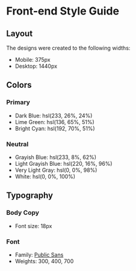 # Front-end Style Guide

## Layout

The designs were created to the following widths:

-  Mobile: 375px
-  Desktop: 1440px

## Colors

### Primary

-  Dark Blue: hsl(233, 26%, 24%)
-  Lime Green: hsl(136, 65%, 51%)
-  Bright Cyan: hsl(192, 70%, 51%)

### Neutral

-  Grayish Blue: hsl(233, 8%, 62%)
-  Light Grayish Blue: hsl(220, 16%, 96%)
-  Very Light Gray: hsl(0, 0%, 98%)
-  White: hsl(0, 0%, 100%)

## Typography

### Body Copy

-  Font size: 18px

### Font

-  Family: [Public Sans](https://fonts.google.com/specimen/Public+Sans)
-  Weights: 300, 400, 700
